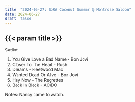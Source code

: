 ```yaml
---
title: "2024-06-27: SoRA Coconut Sumemr @ Montrose Saloon"
date: 2024-06-27
draft: false
---
```


## {{< param title >}}

Setlist:
1. You Give Love a Bad Name - Bon Jovi
2. Closer To The Heart - Rush
3. Dreams - Fleetwood Mac
4. Wanted Dead Or Alive - Bon Jovi
5. Hey Now - The Regrettes
6. Back In Black - AC/DC

Notes:
  Nancy came to watch.
